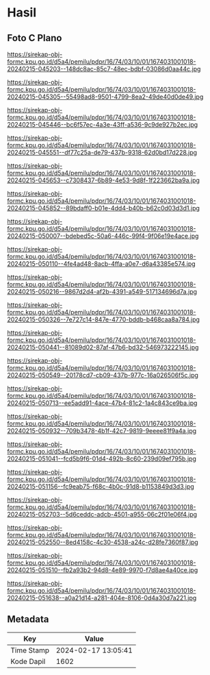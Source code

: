 # Hasil

## Foto C Plano

https://sirekap-obj-formc.kpu.go.id/d5a4/pemilu/pdpr/16/74/03/10/01/1674031001018-20240215-045203--148dc8ac-85c7-48ec-bdbf-03086d0aa44c.jpg

https://sirekap-obj-formc.kpu.go.id/d5a4/pemilu/pdpr/16/74/03/10/01/1674031001018-20240215-045305--55498ad8-9501-4799-8ea2-49de40d0de49.jpg

https://sirekap-obj-formc.kpu.go.id/d5a4/pemilu/pdpr/16/74/03/10/01/1674031001018-20240215-045446--bc6f57ec-4a3e-43ff-a536-9c9de927b2ec.jpg

https://sirekap-obj-formc.kpu.go.id/d5a4/pemilu/pdpr/16/74/03/10/01/1674031001018-20240215-045551--df77c25a-de79-437b-9318-62d0bd17d228.jpg

https://sirekap-obj-formc.kpu.go.id/d5a4/pemilu/pdpr/16/74/03/10/01/1674031001018-20240215-045653--c7308437-6b89-4e53-9d8f-1f223662ba9a.jpg

https://sirekap-obj-formc.kpu.go.id/d5a4/pemilu/pdpr/16/74/03/10/01/1674031001018-20240215-045852--89bdaff0-b01e-4dd4-b40b-b62c0d03d3d1.jpg

https://sirekap-obj-formc.kpu.go.id/d5a4/pemilu/pdpr/16/74/03/10/01/1674031001018-20240215-050007--bdebed5c-50a6-446c-99f4-9f06e19e4ace.jpg

https://sirekap-obj-formc.kpu.go.id/d5a4/pemilu/pdpr/16/74/03/10/01/1674031001018-20240215-050110--4fe4ad48-8acb-4ffa-a0e7-d6a43385e574.jpg

https://sirekap-obj-formc.kpu.go.id/d5a4/pemilu/pdpr/16/74/03/10/01/1674031001018-20240215-050216--9867d2d4-af2b-4391-a549-517134696d7a.jpg

https://sirekap-obj-formc.kpu.go.id/d5a4/pemilu/pdpr/16/74/03/10/01/1674031001018-20240215-050326--7e727c14-847e-4770-bddb-b468caa8a784.jpg

https://sirekap-obj-formc.kpu.go.id/d5a4/pemilu/pdpr/16/74/03/10/01/1674031001018-20240215-050441--81089d02-87af-47b6-bd32-546973222145.jpg

https://sirekap-obj-formc.kpu.go.id/d5a4/pemilu/pdpr/16/74/03/10/01/1674031001018-20240215-050549--20178cd7-cb09-437b-977c-16a026506f5c.jpg

https://sirekap-obj-formc.kpu.go.id/d5a4/pemilu/pdpr/16/74/03/10/01/1674031001018-20240215-050713--ee5add91-4ace-47b4-81c2-1a4c843ce9ba.jpg

https://sirekap-obj-formc.kpu.go.id/d5a4/pemilu/pdpr/16/74/03/10/01/1674031001018-20240215-050932--709b3478-4b1f-42c7-9819-9eeee81f9a4a.jpg

https://sirekap-obj-formc.kpu.go.id/d5a4/pemilu/pdpr/16/74/03/10/01/1674031001018-20240215-051041--fcd5b9f6-01d4-492b-8c60-239d09ef795b.jpg

https://sirekap-obj-formc.kpu.go.id/d5a4/pemilu/pdpr/16/74/03/10/01/1674031001018-20240215-051156--fc9eab75-f68c-4b0c-91d8-b1153849d3d3.jpg

https://sirekap-obj-formc.kpu.go.id/d5a4/pemilu/pdpr/16/74/03/10/01/1674031001018-20240215-052703--5d6ceddc-adcb-4501-a955-06c2f01e06f4.jpg

https://sirekap-obj-formc.kpu.go.id/d5a4/pemilu/pdpr/16/74/03/10/01/1674031001018-20240215-052550--8ed4158c-4c30-4538-a24c-d28fe7360f87.jpg

https://sirekap-obj-formc.kpu.go.id/d5a4/pemilu/pdpr/16/74/03/10/01/1674031001018-20240215-051510--fb2a93b2-94d8-4e89-9970-f7d8ae4a40ce.jpg

https://sirekap-obj-formc.kpu.go.id/d5a4/pemilu/pdpr/16/74/03/10/01/1674031001018-20240215-051638--a0a21d14-a281-404e-8106-0d4a30d7a221.jpg


## Metadata

| Key        | Value               |
| ---------- | ------------------- |
| Time Stamp | 2024-02-17 13:05:41 |
| Kode Dapil | 1602                |



